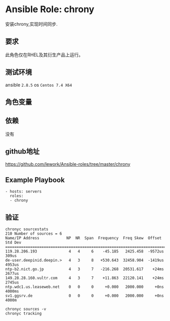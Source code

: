 # Ansible Role: chrony

安装chrony,实现时间同步.

## 要求

此角色仅在RHEL及其衍生产品上运行。

## 测试环境

ansible `2.8.5`
os `Centos 7.4 X64`

## 角色变量


## 依赖

没有

## github地址
https://github.com/lework/Ansible-roles/tree/master/chrony

## Example Playbook

    - hosts: servers
      roles:
      - chrony

	  
## 验证
```
chronyc sourcestats
210 Number of sources = 6
Name/IP Address            NP  NR  Span  Frequency  Freq Skew  Offset  Std Dev
==============================================================================
119.28.206.193              4   4     6    -45.185   2425.458  -9572us   309us
de-user.deepinid.deepin.>   4   3     8   +530.643  32458.904  -1419us  4953us
ntp-b2.nict.go.jp           4   3     7   -216.268  20531.617    +24ms  2677us
149.28.28.160.vultr.com     4   3     7    +11.863  22120.141    +24ms  2745us
ntp.wdc1.us.leaseweb.net    0   0     0     +0.000   2000.000     +0ns  4000ms
sv1.ggsrv.de                0   0     0     +0.000   2000.000     +0ns  4000m

chronyc sources -v
chronyc tracking 
```
